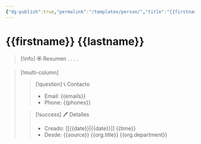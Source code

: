 ```yaml
---
{"dg-publish":true,"permalink":"/templates/person/","title":"{{firstname}} {{lastname}}","tags":["Person"],"noteIcon":"","created":"2023-03-23T22:00:18.836-05:00","updated":"2023-08-07T22:39:17.948-05:00"}
---
```


# {{firstname}} {{lastname}}

> [!info] 🏵️ Resumen
> .
> .
> .
> .

> [!multi-column]
> 
> > [!question] 📞 Contacto
> > - Email: {{emails}} 
> > - Phone: {{phones}} 
> 
> > [!success] 🖊️ Detalles
> > - Creado: [[{{date}}\|{{date}}]] {{time}}
> > - Desde: {{source}} {{org.title}} {{org.department}}